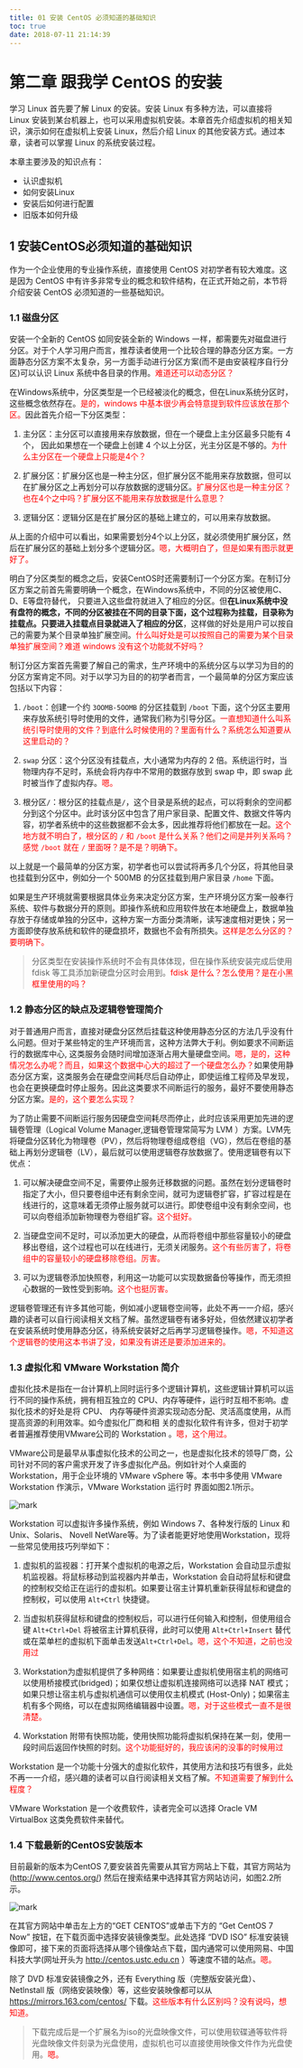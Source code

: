 ```yaml
---
title: 01 安装 CentOS 必须知道的基础知识
toc: true
date: 2018-07-11 21:14:39
---
```

# 第二章 跟我学 CentOS 的安装

学习 Linux 首先要了解 Linux 的安装。安装 Linux 有多种方法，可以直接将 Linux 安装到某台机器上，也可以采用虚拟机安装。本章首先介绍虚拟机的相关知识，演示如何在虚拟机上安装 Linux，然后介绍 Linux 的其他安装方式。通过本章，读者可以掌握 Linux 的系统安装过程。

本章主要涉及的知识点有：

- 认识虚拟机
- 如何安装Linux
- 安装后如何进行配置
- 旧版本如何升级

## 1 安装CentOS必须知道的基础知识

作为一个企业使用的专业操作系统，直接使用 CentOS 对初学者有较大难度。这是因为 CentOS 中有许多非常专业的概念和软件结构，在正式开始之前，本节将介绍安装 CentOS 必须知道的一些基础知识。

### 1.1 磁盘分区

安装一个全新的 CentOS 如同安装全新的 Windows 一样，都需要先对磁盘进行分区。对于个人学习用户而言，推荐读者使用一个比较合理的静态分区方案。一方面静态分区方案不太复杂，另一方面手动进行分区方案(而不是由安装程序自行分区)可以认识 Linux 系统中各目录的作用。<span style="color:red;">难道还可以动态分区？</span>

在Windows系统中，分区类型是一个已经被淡化的概念，但在Linux系统分区时，这些概念依然存在。<span style="color:red;">是的，windows 中基本很少再会特意提到软件应该放在那个区。</span>因此首先介绍一下分区类型：

1. 主分区：主分区可以直接用来存放数据，但在一个硬盘上主分区最多只能有 4 个， 因此如果想在一个硬盘上创建 4 个以上分区，光主分区是不够的。<span style="color:red;">为什么主分区在一个硬盘上只能是4个？</span>

2. 扩展分区：扩展分区也是一种主分区，但扩展分区不能用来存放数据，但可以在扩展分区之上再划分可以存放数据的逻辑分区。<span style="color:red;">扩展分区也是一种主分区？也在4个之中吗？扩展分区不能用来存放数据是什么意思？</span>

3. 逻辑分区：逻辑分区是在扩展分区的基础上建立的，可以用来存放数据。

从上面的介绍中可以看出，如果需要划分4个以上分区，就必须使用扩展分区，然后在扩展分区的基础上划分多个逻辑分区。<span style="color:red;">嗯，大概明白了，但是如果有图示就更好了。</span>

明白了分区类型的概念之后，安装CentOS时还需要制订一个分区方案。在制订分区方案之前首先需要明确一个概念，在Windows系统中，不同的分区被使用C、D、E等盘符替代， 只要进入这些盘符就进入了相应的分区。但**在Linux系统中没有盘符的概念，不同的分区被挂在不同的目录下面，这个过程称为挂载，目录称为挂载点。只要进入挂载点目录就进入了相应的分区**，这样做的好处是用户可以按自己的需要为某个目录单独扩展空间。<span style="color:red;">什么叫好处是可以按照自己的需要为某个目录单独扩展空间？难道 windows 没有这个功能就不好吗？</span>

制订分区方案首先需要了解自己的需求，生产环境中的系统分区与以学习为目的的分区方案肯定不同。对于以学习为目的的初学者而言，一个最简单的分区方案应该包括以下内容：

1. `/boot`：创建一个约 `3OOMB-5OOMB` 的分区挂载到 `/boot` 下面，这个分区主要用来存放系统引导时使用的文件，通常我们称为引导分区。<span style="color:red;">一直想知道什么叫系统引导时使用的文件？到底什么时候使用的？里面有什么？系统怎么知道要从这里启动的？</span>

2. `swap` 分区：这个分区没有挂载点，大小通常为内存的 2 倍。系统运行时，当物理内存不足时，系统会将内存中不常用的数据存放到 swap 中，即 swap 此时被当作了虚拟内存。<span style="color:red;">嗯。</span>

3. 根分区`/`：根分区的挂载点是`/`，这个目录是系统的起点，可以将剩余的空间都分到这个分区中。此时该分区中包含了用户家目录、配置文件、数据文件等内容，初学者系统中的这些数据都不会太多，因此推荐将他们都放在一起。<span style="color:red;">这个地方就不明白了，根分区的 `/` 和 `/boot` 是什么关系？他们之间是并列关系吗？感觉 `/boot` 就在 `/` 里面呀？是不是？明确下。</span>

以上就是一个最简单的分区方案，初学者也可以尝试将再多几个分区，将其他目录也挂载到分区中，例如分一个 500MB 的分区挂载到用户家目录 `/home` 下面。

如果是生产环境就需要根据具体业务来决定分区方案，生产环境分区方案一般奉行系统、软件与数据分开的原则。即操作系统和应用软件放在本地硬盘上，数据单独存放于存储或单独的分区中，这种方案一方面分类清晰，读写速度相对更快；另一方面即使存放系统和软件的硬盘损坏，数据也不会有所损失。<span style="color:red;">这样是怎么分区的？要明确下。</span>

> 分区类型在安装操作系统时不会有具体体现，但在操作系统安装完成后使用 fdisk 等工具添加新硬盘分区时会用到。<span style="color:red;">fdisk 是什么？怎么使用？是在小黑框里使用的吗？</span>

### 1.2 静态分区的缺点及逻辑卷管理简介

对于普通用户而言，直接对硬盘分区然后挂载这种使用静态分区的方法几乎没有什么问题。但对于某些特定的生产环境而言，这种方法弊大于利。例如要求不间断运行的数据库中心, 这类服务会随时间增加逐渐占用大量硬盘空间。<span style="color:red;">嗯，是的，这种情况怎么办呢？而且，如果这个数据中心大的超过了一个硬盘怎么办？</span>如果使用静态分区方案，这类服务会在硬盘空间耗尽后自动停止，即使运维工程师及早发现，也会在更换硬盘时停止服务。因此这类要求不间断运行的服务，最好不要使用静态分区方案。<span style="color:red;">是的，这个要怎么实现？</span>

为了防止需要不间断运行服务因硬盘空间耗尽而停止，此时应该采用更加先进的逻辑卷管理（Logical Volume Manager,逻辑卷管理常简写为 LVM ）方案。LVM先将硬盘分区转化为物理卷（PV），然后将物理卷组成卷组（VG），然后在卷组的基础上再划分逻辑卷（LV），最后就可以使用逻辑卷存放数据了。使用逻辑卷有以下优点：

1. 可以解决硬盘空间不足，需要停止服务迁移数据的问题。虽然在划分逻辑卷时指定了大小，但只要卷组中还有剩余空间，就可为逻辑卷扩容，扩容过程是在线进行的，这意味着无须停止服务就可以进行。即使卷组中没有剩余空间，也可以向卷组添加新物理卷为卷组扩容。<span style="color:red;">这个挺好。</span>

2. 当硬盘空间不足时，可以添加更大的硬盘，从而将卷组中那些容量较小的硬盘移出卷组，这个过程也可以在线进行，无须关闭服务。<span style="color:red;">这个有些厉害了，将卷组中的容量较小的硬盘移除卷组。厉害。</span>

3. 可以为逻辑卷添加快照卷，利用这一功能可以实现数据备份等操作，而无须担心数据的一致性受到影响。<span style="color:red;">这个也挺厉害。</span>

逻辑卷管理还有许多其他可能，例如减小逻辑卷空间等，此处不再一一介绍，感兴趣的读者可以自行阅读相关文档了解。虽然逻辑卷有诸多好处，但依然建议初学者在安装系统时使用静态分区，待系统安装好之后再学习逻辑卷操作。<span style="color:red;">嗯，不知道这个逻辑卷的使用这本书讲了没，如果没有讲还是要添加进来的。</span>

### 1.3 虚拟化和 VMware Workstation 简介

虚拟化技术是指在一台计算机上同时运行多个逻辑计算机，这些逻辑计算机可以运行不同的操作系统，拥有相互独立的 CPU、内存等硬件，运行时互相不影响。虚拟化技术的好处是将 CPU、 内存等硬件资源实现动态分配、灵活高度使用，从而提高资源的利用效率。如今虚拟化厂商和相 关的虚拟化软件有许多，但对于初学者普遍推荐使用VMware公司的 Workstation 。<span style="color:red;">嗯，这个用过。</span>

VMware公司是最早从事虚拟化技术的公司之一，也是虚拟化技术的领导厂商，公司针对不同的客户需求开发了许多虚拟化产品。例如针对个人桌面的 Workstation，用于企业环境的 VMware vSphere 等。本书中多使用 VMware Workstation 作演示，VMware Workstation 运行时 界面如图2.1所示。

![mark](http://images.iterate.site/blog/image/180711/caEbmAFEkL.png?imageslim)

Workstation 可以虚拟许多操作系统，例如 Windows 7、各种发行版的 Linux 和 Unix、Solaris、 Novell NetWare等。为了读者能更好地使用Workstation，现将一些常见使用技巧列举如下：

1. 虚拟机的监视器：打开某个虚拟机的电源之后，Workstation 会自动显示虚拟机监视器。将鼠标移动到监视器内并单击，Workstation 会自动将鼠标和键盘的控制权交给正在运行的虚拟机。如果要让宿主计算机重新获得鼠标和键盘的控制权，可以使用 `Alt+Ctrl` 快捷键。

2. 当虚拟机获得鼠标和键盘的控制权后，可以进行任何输入和控制，但使用组合键 `Alt+Ctrl+Del` 将被宿主计算机获得，此时可以使用 `Alt+Ctrl+Insert` 替代或在菜单栏的虚拟机下面单击发送`Alt+Ctrl+Del`。<span style="color:red;">嗯，这个不知道，之前也没用过</span>

3. Workstation为虚拟机提供了多种网络：如果要让虚拟机使用宿主机的网络可以使用桥接模式(bridged)；如果仅想让虚拟机连接网络可以选择 NAT 模式；如果只想让宿主机与虚拟机通信可以使用仅主机模式 (Host-Only)；如果宿主机有多个网络，可以在虚拟网络编辑器中设置。<span style="color:red;">嗯，对于这些模式一直不是很清楚。</span>

4. Workstation 附带有快照功能，使用快照功能将虚拟机保持在某一刻，使用一段时间后返回作快照的时刻。<span style="color:red;">这个功能挺好的，我应该闲的没事的时候用过</span>

Workstation 是一个功能十分强大的虚拟化软件，其使用方法和技巧有很多，此处不再一一介绍，感兴趣的读者可以自行阅读相关文档了解。<span style="color:red;">不知道需要了解到什么程度？</span>

VMware Workstation 是一个收费软件，读者完全可以选择 Oracle VM VirtualBox 这类免费软件来替代。

### 1.4 下载最新的CentOS安装版本

目前最新的版本为CentOS 7,要安装首先需要从其官方网站上下载，其官方网站为 (http://www.centos.org/) 然后在搜索结果中选择其官方网站访问，如图2.2所示。

![mark](http://images.iterate.site/blog/image/180711/2BAj2HIhiJ.png?imageslim)

在其官方网站中单击左上方的“GET CENTOS”或单击下方的 “Get CentOS 7 Now” 按钮，在下载页面中选择安装镜像类型。此处选择 “DVD ISO” 标准安装镜像即可，接下来的页面将选择从哪个镜像站点下载，国内通常可以使用网易、中国科技大学(网址开头为 http://centos.ustc.edu.cn ）等速度不错的站点。<span style="color:red;">嗯。</span>

除了 DVD 标准安装镜像之外，还有 Everything 版（完整版安装光盘）、Netlnstall 版（网络安装映像）等，这些安装映像都可以从 https://mirrors.163.com/centos/ 下载。<span style="color:red;">这些版本有什么区别吗？没有说吗，想知道。</span>


> 下载完成后是一个扩展名为iso的光盘映像文件，可以使用软碟通等软件将光盘映像文件刻录为光盘使用，虚拟机也可以直接使用映像文件作为光盘使用。<span style="color:red;">嗯。</span>
